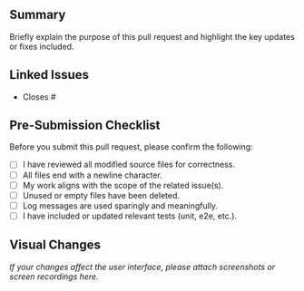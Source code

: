 ## Summary

Briefly explain the purpose of this pull request and highlight the key updates or fixes included.

## Linked Issues

- Closes #

## Pre-Submission Checklist

Before you submit this pull request, please confirm the following:

- [ ] I have reviewed all modified source files for correctness.
- [ ] All files end with a newline character.
- [ ] My work aligns with the scope of the related issue(s).
- [ ] Unused or empty files have been deleted.
- [ ] Log messages are used sparingly and meaningfully.
- [ ] I have included or updated relevant tests (unit, e2e, etc.).

## Visual Changes

*If your changes affect the user interface, please attach screenshots or screen recordings here.*
